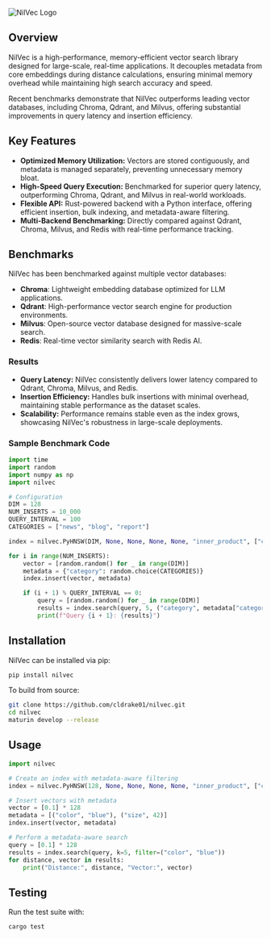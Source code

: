 ![NilVec Logo](NilVec.png)

## Overview

NilVec is a high-performance, memory-efficient vector search library designed for large-scale, real-time applications. It decouples metadata from core embeddings during distance calculations, ensuring minimal memory overhead while maintaining high search accuracy and speed.

Recent benchmarks demonstrate that NilVec outperforms leading vector databases, including Chroma, Qdrant, and Milvus, offering substantial improvements in query latency and insertion efficiency.

## Key Features

- **Optimized Memory Utilization:** Vectors are stored contiguously, and metadata is managed separately, preventing unnecessary memory bloat.
- **High-Speed Query Execution:** Benchmarked for superior query latency, outperforming Chroma, Qdrant, and Milvus in real-world workloads.
- **Flexible API:** Rust-powered backend with a Python interface, offering efficient insertion, bulk indexing, and metadata-aware filtering.
- **Multi-Backend Benchmarking:** Directly compared against Qdrant, Chroma, Milvus, and Redis with real-time performance tracking.

## Benchmarks

NilVec has been benchmarked against multiple vector databases:

- **Chroma**: Lightweight embedding database optimized for LLM applications.
- **Qdrant**: High-performance vector search engine for production environments.
- **Milvus**: Open-source vector database designed for massive-scale search.
- **Redis**: Real-time vector similarity search with Redis AI.

### Results

- **Query Latency:** NilVec consistently delivers lower latency compared to Qdrant, Chroma, Milvus, and Redis.
- **Insertion Efficiency:** Handles bulk insertions with minimal overhead, maintaining stable performance as the dataset scales.
- **Scalability:** Performance remains stable even as the index grows, showcasing NilVec's robustness in large-scale deployments.

### Sample Benchmark Code

```python
import time
import random
import numpy as np
import nilvec

# Configuration
DIM = 128
NUM_INSERTS = 10_000
QUERY_INTERVAL = 100
CATEGORIES = ["news", "blog", "report"]

index = nilvec.PyHNSW(DIM, None, None, None, None, "inner_product", ["category"])

for i in range(NUM_INSERTS):
    vector = [random.random() for _ in range(DIM)]
    metadata = {"category": random.choice(CATEGORIES)}
    index.insert(vector, metadata)

    if (i + 1) % QUERY_INTERVAL == 0:
        query = [random.random() for _ in range(DIM)]
        results = index.search(query, 5, ("category", metadata["category"]))
        print(f"Query {i + 1}: {results}")
```

## Installation

NilVec can be installed via pip:

```bash
pip install nilvec
```

To build from source:

```bash
git clone https://github.com/cldrake01/nilvec.git
cd nilvec
maturin develop --release
```

## Usage

```python
import nilvec

# Create an index with metadata-aware filtering
index = nilvec.PyHNSW(128, None, None, None, None, "inner_product", ["color", "size"])

# Insert vectors with metadata
vector = [0.1] * 128
metadata = [("color", "blue"), ("size", 42)]
index.insert(vector, metadata)

# Perform a metadata-aware search
query = [0.1] * 128
results = index.search(query, k=5, filter=("color", "blue"))
for distance, vector in results:
    print("Distance:", distance, "Vector:", vector)
```

## Testing

Run the test suite with:

```bash
cargo test
```
